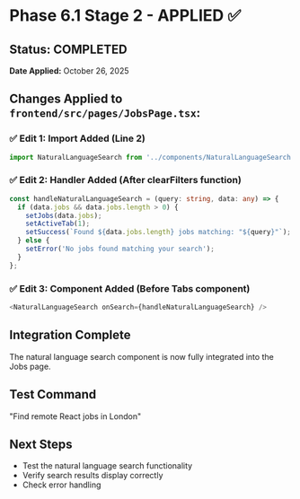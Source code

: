 # Phase 6.1 Stage 2 - APPLIED ✅

## Status: COMPLETED
**Date Applied:** October 26, 2025

## Changes Applied to `frontend/src/pages/JobsPage.tsx`:

### ✅ Edit 1: Import Added (Line 2)
```typescript
import NaturalLanguageSearch from '../components/NaturalLanguageSearch';
```

### ✅ Edit 2: Handler Added (After clearFilters function)
```typescript
const handleNaturalLanguageSearch = (query: string, data: any) => {
  if (data.jobs && data.jobs.length > 0) {
    setJobs(data.jobs);
    setActiveTab(1);
    setSuccess(`Found ${data.jobs.length} jobs matching: "${query}"`);
  } else {
    setError('No jobs found matching your search');
  }
};
```

### ✅ Edit 3: Component Added (Before Tabs component)
```typescript
<NaturalLanguageSearch onSearch={handleNaturalLanguageSearch} />
```

## Integration Complete
The natural language search component is now fully integrated into the Jobs page.

## Test Command
"Find remote React jobs in London"

## Next Steps
- Test the natural language search functionality
- Verify search results display correctly
- Check error handling
